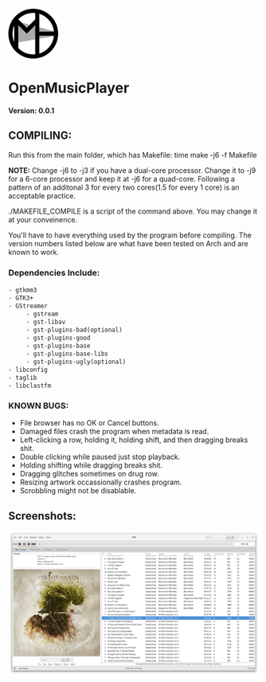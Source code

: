 ![Logo](/Images/Icon_Small.png?raw=true)
# OpenMusicPlayer
#### Version: 0.0.1

## COMPILING:

  Run this from the main folder, which has Makefile: time make -j6 -f Makefile

  **NOTE:** Change -j6 to -j3 if you have a dual-core processor. Change it to 
    -j9 for a 6-core processor and keep it at -j6 for a quad-core. Following a
    pattern of an additonal 3 for every two cores(1.5 for every 1 core) is 
    an acceptable practice.

  ./MAKEFILE_COMPILE is a script of the command above. You may change it
  at your conveinence.

  You'll have to have everything used by the program before compiling. The
  version numbers listed below are what have been tested on Arch and are known
  to work.

  ### Dependencies Include:

    - gtkmm3
    - GTK3+
    - GStreamer
         - gstream
         - gst-libav
         - gst-plugins-bad(optional)
         - gst-plugins-good
         - gst-plugins-base
         - gst-plugins-base-libs
         - gst-plugins-ugly(optional)
    - libconfig
    - taglib
    - libclastfm 


### KNOWN BUGS:

  - File browser has no OK or Cancel buttons.
  - Damaged files crash the program when metadata is read.
  - Left-clicking a row, holding it, holding shift, and then dragging breaks
    shit.
  - Double clicking while paused just stop playback.
  - Holding shifting while dragging breaks shit.
  - Dragging glitches sometimes on drug row.
  - Resizing artwork occassionally crashes program.
  - Scrobbling might not be disablable.
  
  
## Screenshots:
![Screenshot1](Images/Screenshots/NRnilGB.png?raw=true)
